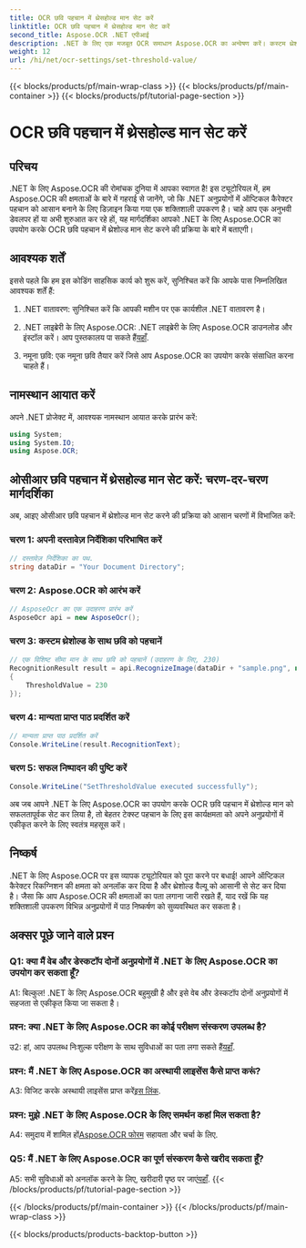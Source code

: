 ```yaml
---
title: OCR छवि पहचान में थ्रेसहोल्ड मान सेट करें
linktitle: OCR छवि पहचान में थ्रेसहोल्ड मान सेट करें
second_title: Aspose.OCR .NET एपीआई
description: .NET के लिए एक मजबूत OCR समाधान Aspose.OCR का अन्वेषण करें। कस्टम थ्रेशोल्ड मान आसानी से सेट करें। अपने अनुप्रयोगों में पाठ पहचान बढ़ाएँ।
weight: 12
url: /hi/net/ocr-settings/set-threshold-value/
---
```


{{< blocks/products/pf/main-wrap-class >}}
{{< blocks/products/pf/main-container >}}
{{< blocks/products/pf/tutorial-page-section >}}

# OCR छवि पहचान में थ्रेसहोल्ड मान सेट करें

## परिचय

.NET के लिए Aspose.OCR की रोमांचक दुनिया में आपका स्वागत है! इस ट्यूटोरियल में, हम Aspose.OCR की क्षमताओं के बारे में गहराई से जानेंगे, जो कि .NET अनुप्रयोगों में ऑप्टिकल कैरेक्टर पहचान को आसान बनाने के लिए डिज़ाइन किया गया एक शक्तिशाली उपकरण है। चाहे आप एक अनुभवी डेवलपर हों या अभी शुरुआत कर रहे हों, यह मार्गदर्शिका आपको .NET के लिए Aspose.OCR का उपयोग करके OCR छवि पहचान में थ्रेशोल्ड मान सेट करने की प्रक्रिया के बारे में बताएगी।

## आवश्यक शर्तें

इससे पहले कि हम इस कोडिंग साहसिक कार्य को शुरू करें, सुनिश्चित करें कि आपके पास निम्नलिखित आवश्यक शर्तें हैं:

1. .NET वातावरण: सुनिश्चित करें कि आपकी मशीन पर एक कार्यशील .NET वातावरण है।

2.  .NET लाइब्रेरी के लिए Aspose.OCR: .NET लाइब्रेरी के लिए Aspose.OCR डाउनलोड और इंस्टॉल करें। आप पुस्तकालय पा सकते हैं[यहाँ](https://releases.aspose.com/ocr/net/).

3. नमूना छवि: एक नमूना छवि तैयार करें जिसे आप Aspose.OCR का उपयोग करके संसाधित करना चाहते हैं।

## नामस्थान आयात करें

अपने .NET प्रोजेक्ट में, आवश्यक नामस्थान आयात करके प्रारंभ करें:

```csharp
using System;
using System.IO;
using Aspose.OCR;
```

## ओसीआर छवि पहचान में थ्रेसहोल्ड मान सेट करें: चरण-दर-चरण मार्गदर्शिका

अब, आइए ओसीआर छवि पहचान में थ्रेशोल्ड मान सेट करने की प्रक्रिया को आसान चरणों में विभाजित करें:

### चरण 1: अपनी दस्तावेज़ निर्देशिका परिभाषित करें

```csharp
// दस्तावेज़ निर्देशिका का पथ.
string dataDir = "Your Document Directory";
```

### चरण 2: Aspose.OCR को आरंभ करें

```csharp
// AsposeOcr का एक उदाहरण प्रारंभ करें
AsposeOcr api = new AsposeOcr();
```

### चरण 3: कस्टम थ्रेशोल्ड के साथ छवि को पहचानें

```csharp
// एक विशिष्ट सीमा मान के साथ छवि को पहचानें (उदाहरण के लिए, 230)
RecognitionResult result = api.RecognizeImage(dataDir + "sample.png", new RecognitionSettings
{
    ThresholdValue = 230
});
```

### चरण 4: मान्यता प्राप्त पाठ प्रदर्शित करें

```csharp
// मान्यता प्राप्त पाठ प्रदर्शित करें
Console.WriteLine(result.RecognitionText);
```

### चरण 5: सफल निष्पादन की पुष्टि करें

```csharp
Console.WriteLine("SetThresholdValue executed successfully");
```

अब जब आपने .NET के लिए Aspose.OCR का उपयोग करके OCR छवि पहचान में थ्रेशोल्ड मान को सफलतापूर्वक सेट कर लिया है, तो बेहतर टेक्स्ट पहचान के लिए इस कार्यक्षमता को अपने अनुप्रयोगों में एकीकृत करने के लिए स्वतंत्र महसूस करें।

## निष्कर्ष

.NET के लिए Aspose.OCR पर इस व्यापक ट्यूटोरियल को पूरा करने पर बधाई! आपने ऑप्टिकल कैरेक्टर रिकग्निशन की क्षमता को अनलॉक कर दिया है और थ्रेशोल्ड वैल्यू को आसानी से सेट कर दिया है। जैसा कि आप Aspose.OCR की क्षमताओं का पता लगाना जारी रखते हैं, याद रखें कि यह शक्तिशाली उपकरण विभिन्न अनुप्रयोगों में पाठ निष्कर्षण को सुव्यवस्थित कर सकता है।

## अक्सर पूछे जाने वाले प्रश्न

### Q1: क्या मैं वेब और डेस्कटॉप दोनों अनुप्रयोगों में .NET के लिए Aspose.OCR का उपयोग कर सकता हूँ?

A1: बिल्कुल! .NET के लिए Aspose.OCR बहुमुखी है और इसे वेब और डेस्कटॉप दोनों अनुप्रयोगों में सहजता से एकीकृत किया जा सकता है।

### प्रश्न: क्या .NET के लिए Aspose.OCR का कोई परीक्षण संस्करण उपलब्ध है?

 उ2: हां, आप उपलब्ध निःशुल्क परीक्षण के साथ सुविधाओं का पता लगा सकते हैं[यहाँ](https://releases.aspose.com/).

### प्रश्न: मैं .NET के लिए Aspose.OCR का अस्थायी लाइसेंस कैसे प्राप्त करूं?

 A3: विजिट करके अस्थायी लाइसेंस प्राप्त करें[इस लिंक](https://purchase.aspose.com/temporary-license/).

### प्रश्न: मुझे .NET के लिए Aspose.OCR के लिए समर्थन कहां मिल सकता है?

 A4: समुदाय में शामिल हों[Aspose.OCR फोरम](https://forum.aspose.com/c/ocr/16) सहायता और चर्चा के लिए.

### Q5: मैं .NET के लिए Aspose.OCR का पूर्ण संस्करण कैसे खरीद सकता हूँ?

 A5: सभी सुविधाओं को अनलॉक करने के लिए, खरीदारी पृष्ठ पर जाएं[यहाँ](https://purchase.aspose.com/buy).
{{< /blocks/products/pf/tutorial-page-section >}}

{{< /blocks/products/pf/main-container >}}
{{< /blocks/products/pf/main-wrap-class >}}

{{< blocks/products/products-backtop-button >}}
